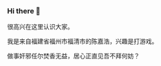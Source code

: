 ### Hi there 👋

<!--
**z2843506317/z2843506317** is a ✨ _special_ ✨ repository because its `README.md` (this file) appears on your GitHub profile.

Here are some ideas to get you started:

- 🔭 I’m currently working on ...
- 🌱 I’m currently learning ...
- 👯 I’m looking to collaborate on ...
- 🤔 I’m looking for help with ...
- 💬 Ask me about ...
- 📫 How to reach me: ...
- 😄 Pronouns: ...
- ⚡ Fun fact: ...
-->
很高兴在这里认识大家。

我是来自福建省福州市福清市的陈嘉浩，兴趣是打游戏。

做事奸邪任尔焚香无益，居心正直见吾不拜何妨？
